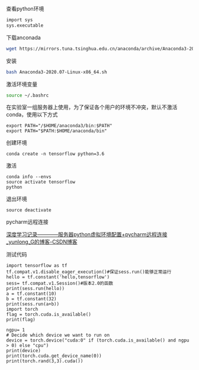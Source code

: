 查看python环境

```bash
import sys 
sys.executable 
```

下载anconada

````bash
wget https://mirrors.tuna.tsinghua.edu.cn/anaconda/archive/Anaconda3-2020.07-Linux-x86_64.sh
````

安装

```bash
bash Anaconda3-2020.07-Linux-x86_64.sh
```

激活环境变量

```bash
source ~/.bashrc
```



在实验室一组服务器上使用，为了保证各个用户的环境不冲突，默认不激活conda，使用以下方式

```
export PATH="/$HOME/anaconda3/bin:$PATH"
export PATH="$PATH:$HOME/anaconda/bin"
```



创建环境

```
conda create -n tensorflow python=3.6
```

激活

```
conda info --envs
source activate tensorflow
python
```

退出环境

```
source deactivate
```



pycharm远程连接

[深度学习记录————服务器python虚拟环境配置+pycharm远程连接_yunlong_G的博客-CSDN博客](https://blog.csdn.net/yunlong_G/article/details/121532581)



测试代码

```
import tensorflow as tf
tf.compat.v1.disable_eager_execution()#保证sess.run()能够正常运行
hello = tf.constant('hello,tensorflow')
sess= tf.compat.v1.Session()#版本2.0的函数
print(sess.run(hello))
a = tf.constant(10)
b = tf.constant(32)
print(sess.run(a+b))
import torch
flag = torch.cuda.is_available()
print(flag)

ngpu= 1
# Decide which device we want to run on
device = torch.device("cuda:0" if (torch.cuda.is_available() and ngpu > 0) else "cpu")
print(device)
print(torch.cuda.get_device_name(0))
print(torch.rand(3,3).cuda())

```


